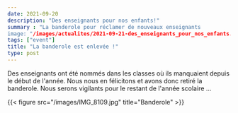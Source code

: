 ```yaml
---
date: 2021-09-20
description: "Des enseignants pour nos enfants!"
summary : "La banderole pour réclamer de nouveaux enseignants 
image: "/images/actualites/2021-09-21-des_enseignants_pour_nos_enfants.png"
tags: ["event"]
title: "La banderole est enlevée !"
type: post
---
```



Des enseignants ont été nommés dans les classes où ils manquaient depuis le début de l'année. Nous nous en félicitons et avons donc retiré la banderole. Nous serons vigilants 
pour le restant de l'année scolaire ... 

{{< figure src="/images/IMG_8109.jpg" title="Banderole" >}}


